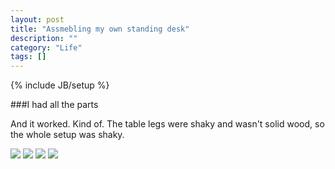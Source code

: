 ```yaml
---
layout: post
title: "Assmebling my own standing desk"
description: ""
category: "Life"
tags: []
---
```

{% include JB/setup %}

###I had all the parts

And it worked. Kind of. The table legs were shaky and wasn't solid wood, so the whole setup was shaky.

<img class="img-responsive" src="http://www.wilsonzhao.com/img/Desk_1.jpg">
<img class="img-responsive" src="http://www.wilsonzhao.com/img/Desk_2.jpg">
<img class="img-responsive" src="http://www.wilsonzhao.com/img/Desk_3.jpg">
<img class="img-responsive" src="http://www.wilsonzhao.com/img/Desk_4.jpg">